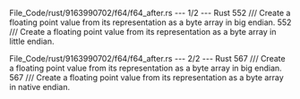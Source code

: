 File_Code/rust/9163990702/f64/f64_after.rs --- 1/2 --- Rust
552     /// Create a floating point value from its representation as a byte array in big endian.                                                             552     /// Create a floating point value from its representation as a byte array in little endian.

File_Code/rust/9163990702/f64/f64_after.rs --- 2/2 --- Rust
567     /// Create a floating point value from its representation as a byte array in big endian.                                                             567     /// Create a floating point value from its representation as a byte array in native endian.

